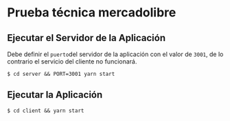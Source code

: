 # Prueba técnica mercadolibre 

## Ejecutar el Servidor de la Aplicación

Debe definir el `puerto`del servidor de la aplicación con el valor de `3001`, de lo contrario el servicio del cliente no funcionará.
```
$ cd server && PORT=3001 yarn start
```
## Ejecutar la Aplicación

```
$ cd client && yarn start
````
